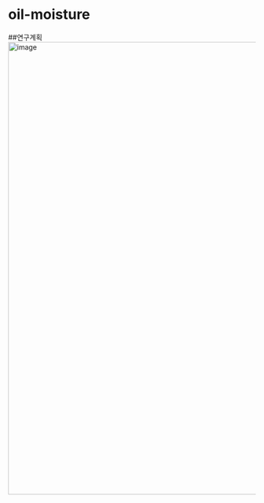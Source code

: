 # oil-moisture

##연구계획
<img width="1722" height="920" alt="image" src="https://github.com/user-attachments/assets/6151136d-afec-4642-a261-aff1c9d8071f" />
